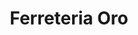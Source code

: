 ---
title: "Ferreteria Oro"
url: /ciudad-autonoma-de-buenos-aires/ferreteria-oro/
shop: hardware
---